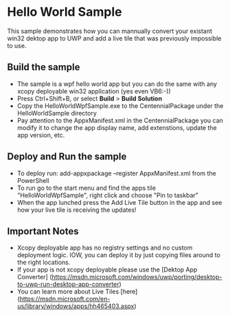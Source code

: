 ﻿# Hello World Sample

This sample demonstrates how you can mannually convert your existant win32 dektop app to UWP and add a live tile that was previously impossible to use.

Build the sample
----------------

- The sample is a wpf hello world app but you can do the same with any xcopy deployable win32 application (yes even VB6:-))
- Press Ctrl+Shift+B, or select **Build** \> **Build Solution**
- Copy the HelloWorldWpfSample.exe to the CentennialPackage under the HelloWorldSample directory
- Pay attention to the AppxManifest.xml in the CentennialPackage you can modify it to change the app display name, add extenstions, update the app version, etc.
 
Deploy and Run the sample
-------------------------

 - To deploy run: add-appxpackage –register AppxManifest.xml from the PowerShell
 - To run go to the start menu and find the apps tile "HelloWorldWpfSample", right click and choose "Pin to taskbar"
 - When the app lunched press the Add Live Tile button in the app and see how your live tile is receiving the updates! 
 
Important Notes
---------------

- Xcopy deployable app has no registry settings and no custom deployment logic. IOW, you can deploy it by just copying files around to the right locations. 
- If your app is not xcopy deployable please use the [Dektop App Converter] (https://msdn.microsoft.com/windows/uwp/porting/desktop-to-uwp-run-desktop-app-converter)
- You can learn more about Live Tiles [here] (https://msdn.microsoft.com/en-us/library/windows/apps/hh465403.aspx)